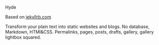 Hyde

Based on [jekyllrb.com](https://jekyllrb.com)

Transform your plain text into static websites and blogs. No database, Markdown, HTMl&CSS. Permalinks, pages, posts, drafts, gallery, gallery lightbox squared.